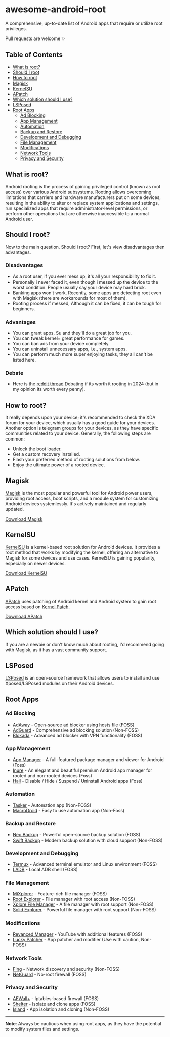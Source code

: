 # awesome-android-root

A comprehensive, up-to-date list of Android apps that require or utilize root privileges.

Pull requests are welcome ✨

## Table of Contents
  - [What is root?](#what-is-root)
  - [Should I root](#should-i-root)
  - [How to root](#how-to-root)
  - [Magisk](#magisk)
  - [KernelSU](#kernelsu)
  - [APatch](#apatch)
  - [Which solution should I use?](#which-solution-should-i-use)
  - [LSPosed](#lsposed)
  - [Root Apps](#root-apps)
    - [Ad Blocking](#ad-blocking)
    - [App Management](#app-management)
    - [Automation](#automation)
    - [Backup and Restore](#backup-and-restore)
    - [Development and Debugging](#development-and-debugging)
    - [File Management](#file-management)
    - [Modifications](#modifications)
    - [Network Tools](#network-tools)
    - [Privacy and Security](#privacy-and-security)
## What is root?

Android rooting is the process of gaining privileged control (known as root access) over various Android subsystems. Rooting allows overcoming limitations that carriers and hardware manufacturers put on some devices, resulting in the ability to alter or replace system applications and settings, run specialized apps that require administrator-level permissions, or perform other operations that are otherwise inaccessible to a normal Android user.

## Should I root?
Now to the main question. Should i root?
First, let's view disadvantages then advantages.
### Disadvantages
- As a root user, if you ever mess up, it's all your responsibility to fix it.
- Personally i never faced it, even though i messed up the device to the worst condition. People usually say your device may hard brick.
- Banking apps won't work. Recently, some apps are detecting root even with Magisk (there are workarounds for most of them).
- Rooting process if messed, Although it can be fixed, it can be tough for beginners.

### Advantages
- You can grant apps, Su and they'll do a great job for you.
- You can tweak kernel= great performance for games.
- You can ban ads from your device completely.
- You can uninstall unnecessary apps, i.e., system apps.
- You can perform much more super enjoying tasks, they all can't be listed here.

### Debate
- Here is the [reddit thread](https://www.reddit.com/r/AndroidQuestions/comments/1c69h3q/is_rooting_still_something_you_would_do_in_2024/) Debating if its worth it rooting in 2024 (but in my opinion its worth every penny).
  
## How to root?
It really depends upon your device; it's recommended to check the XDA forum for your device, which usually has a good guide for your devices. Another option is telegram groups for your devices, as they have specific communities related to your device.
Generally, the following steps are common:
- Unlock the boot loader.
- Get a custom recovery installed.
- Flash your preferred method of rooting solutions from below.
- Enjoy the ultimate power of a rooted device.

## Magisk

[Magisk](https://github.com/topjohnwu/Magisk) is the most popular and powerful tool for Android power users, providing root access, boot scripts, and a module system for customizing Android devices systemlessly. It's actively maintained and regularly updated.

[Download Magisk](https://github.com/topjohnwu/Magisk/releases)

## KernelSU

[KernelSU](https://github.com/tiann/KernelSU) is a kernel-based root solution for Android devices. It provides a root method that works by modifying the kernel, offering an alternative to Magisk for some devices and use cases. KernelSU is gaining popularity, especially on newer devices.

[Download KernelSU](https://github.com/tiann/KernelSU/releases)

## APatch
[APatch](https://github.com/bmax121/APatch) uses patching of Android kernel and Android system to gain root access based on [Kernel Patch](https://github.com/bmax121/KernelPatch/).

[Download APatch](https://github.com/bmax121/APatch/releases)

## Which solution should I use?
If you are a newbie or don't know much about rooting, I'd  recommend going with Magisk, as it has a vast community support.

## LSPosed
[LSPosed](https://github.com/LSPosed/LSPosed) is an open-source framework that allows users to install and use Xposed/LSPosed modules on their Android devices.

## Root Apps

### Ad Blocking

- [AdAway](https://adaway.org/) - Open-source ad blocker using hosts file (FOSS)
- [AdGuard](https://adguard.com/en/adguard-android/overview.html) - Comprehensive ad blocking solution (Non-FOSS)
- [Blokada](https://blokada.org/) - Advanced ad blocker with VPN functionality (FOSS)

### App Management
- [App Manager](https://github.com/MuntashirAkon/AppManager) - A full-featured package manager and viewer for Android (Foss)
- [Inure](https://github.com/Hamza417/Inure) - An elegant and beautiful premium Android app manager for rooted and non-rooted devices (Foss)
- [Hail](https://github.com/aistra0528/Hail) - Disable / Hide / Suspend / Uninstall Android apps (Foss)

### Automation

- [Tasker](https://play.google.com/store/apps/details?id=net.dinglisch.android.taskerm) - Automation app (Non-FOSS)
- [MacroDroid](https://play.google.com/store/search?q=macrodroid&c=apps) - Easy to use automation app (Non-Foss)

### Backup and Restore

- [Neo Backup](https://github.com/NeoApplications/Neo-Backup) - Powerful open-source backup solution (FOSS)
- [Swift Backup](https://play.google.com/store/apps/details?id=org.swiftapps.swiftbackup) - Modern backup solution with cloud support (Non-FOSS)

### Development and Debugging

- [Termux](https://termux.com/) - Advanced terminal emulator and Linux environment (FOSS)
- [LADB](https://github.com/tyronechen/LADB) - Local ADB shell (FOSS)

### File Management

- [MiXplorer](https://mixplorer.com/) - Feature-rich file manager (FOSS)
- [Root Explorer](https://play.google.com/store/apps/details?id=com.speedsoftware.rootexplorer) - File manager with root access (Non-FOSS)
- [Xplore File Manager](https://play.google.com/store/apps/details?id=com.lonelycatgames.Xplore) - A file manager with root support (Non-FOSS) 
- [Solid Explorer](https://play.google.com/store/apps/details?id=pl.solidexplorer2) - Powerful file manager with root support (Non-FOSS)

### Modifications

- [Revanced Manager](https://github.com/ReVanced/revanced-manager) - YouTube with additional features (FOSS)
- [Lucky Patcher](https://www.luckypatchers.com/) - App patcher and modifier (Use with caution, Non-FOSS)

### Network Tools

- [Fing](https://play.google.com/store/apps/details?id=com.overlook.android.fing) - Network discovery and security (Non-FOSS)
- [NetGuard](https://github.com/M66B/NetGuard/) - No-root firewall (FOSS)

### Privacy and Security

- [AFWall+](https://github.com/ukanth/afwall) - Iptables-based firewall (FOSS)
- [Shelter](https://gitea.angry.im/PeterCxy/Shelter) - Isolate and clone apps (FOSS)
- [Island](https://play.google.com/store/apps/details?id=com.oasisfeng.island) - App isolation and cloning (Non-FOSS)




---

**Note**: Always be cautious when using root apps, as they have the potential to modify system files and settings.
